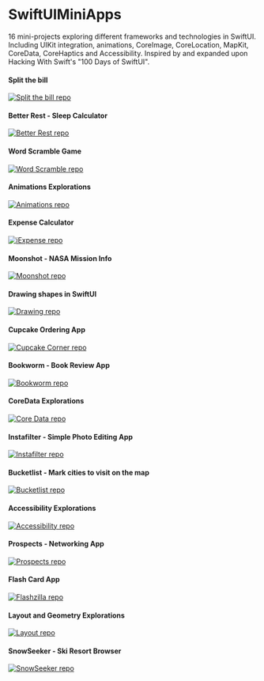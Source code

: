 # SwiftUIMiniApps
16 mini-projects exploring  different frameworks and technologies in SwiftUI. Including UIKit integration, animations, CoreImage, CoreLocation, MapKit, CoreData, CoreHaptics and Accessibility. Inspired by and expanded upon Hacking With Swift's "100 Days of SwiftUI".

#### Split the bill
[![Split the bill repo](https://img.shields.io/badge/GitHub-100000?style=for-the-badge&logo=github&logoColor=white)](https://github.com/khalid-kamil/SplitTheBill)
#### Better Rest - Sleep Calculator
[![Better Rest repo](https://img.shields.io/badge/GitHub-100000?style=for-the-badge&logo=github&logoColor=white)](https://github.com/khalid-kamil/Project5-BetterRest)
#### Word Scramble Game
[![Word Scramble repo](https://img.shields.io/badge/GitHub-100000?style=for-the-badge&logo=github&logoColor=white)](https://github.com/khalid-kamil/WordScramble-SwiftUI)
#### Animations Explorations
[![Animations repo](https://img.shields.io/badge/GitHub-100000?style=for-the-badge&logo=github&logoColor=white)](https://github.com/khalid-kamil/SwiftUIAnimations)
#### Expense Calculator
[![iExpense repo](https://img.shields.io/badge/GitHub-100000?style=for-the-badge&logo=github&logoColor=white)](https://github.com/khalid-kamil/iExpense)
#### Moonshot - NASA Mission Info
[![Moonshot repo](https://img.shields.io/badge/GitHub-100000?style=for-the-badge&logo=github&logoColor=white)](https://github.com/khalid-kamil/Moonshot)
#### Drawing shapes in SwiftUI
[![Drawing repo](https://img.shields.io/badge/GitHub-100000?style=for-the-badge&logo=github&logoColor=white)](https://github.com/khalid-kamil/Drawing-SwiftUI)
#### Cupcake Ordering App
[![Cupcake Corner repo](https://img.shields.io/badge/GitHub-100000?style=for-the-badge&logo=github&logoColor=white)](https://github.com/khalid-kamil/CupcakeCorner)
#### Bookworm - Book Review App
[![Bookworm repo](https://img.shields.io/badge/GitHub-100000?style=for-the-badge&logo=github&logoColor=white)](https://github.com/khalid-kamil/Bookworm)
#### CoreData Explorations
[![Core Data repo](https://img.shields.io/badge/GitHub-100000?style=for-the-badge&logo=github&logoColor=white)](https://github.com/khalid-kamil/CoreDataProject)
#### Instafilter - Simple Photo Editing App
[![Instafilter repo](https://img.shields.io/badge/GitHub-100000?style=for-the-badge&logo=github&logoColor=white)](https://github.com/khalid-kamil/Instafilter-SwiftUI)
#### Bucketlist - Mark cities to visit on the map
[![Bucketlist repo](https://img.shields.io/badge/GitHub-100000?style=for-the-badge&logo=github&logoColor=white)](https://github.com/khalid-kamil/BucketList)
#### Accessibility Explorations
[![Accessibility repo](https://img.shields.io/badge/GitHub-100000?style=for-the-badge&logo=github&logoColor=white)](https://github.com/khalid-kamil/Accessiblity)
#### Prospects - Networking App
[![Prospects repo](https://img.shields.io/badge/GitHub-100000?style=for-the-badge&logo=github&logoColor=white)](https://github.com/khalid-kamil/Prospects)
#### Flash Card App
[![Flashzilla repo](https://img.shields.io/badge/GitHub-100000?style=for-the-badge&logo=github&logoColor=white)](https://github.com/khalid-kamil/Flashzilla)
#### Layout and Geometry Explorations
[![Layout repo](https://img.shields.io/badge/GitHub-100000?style=for-the-badge&logo=github&logoColor=white)](https://github.com/khalid-kamil/LayoutAndGeometry)
#### SnowSeeker - Ski Resort Browser
[![SnowSeeker repo](https://img.shields.io/badge/GitHub-100000?style=for-the-badge&logo=github&logoColor=white)](https://github.com/khalid-kamil/SnowSeeker)
